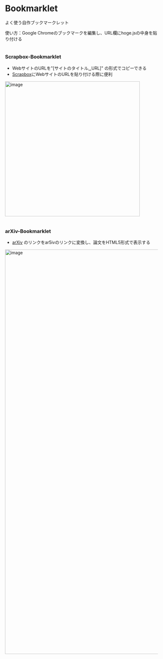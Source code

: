 # Bookmarklet
よく使う自作ブックマークレット


使い方：Google Chromeのブックマークを編集し、URL欄にhoge.jsの中身を貼り付ける

#

### Scrapbox-Bookmarklet
- WebサイトのURLを"[サイトのタイトル␣URL]" の形式でコピーできる
- [Scrapbox](https://scrapbox.io/)にWebサイトのURLを貼り付ける際に便利
<img width="444" alt="image" src="https://user-images.githubusercontent.com/106863979/222058670-200b47c3-755a-4ea7-9e94-7f8f34452d1a.png">


#

### arXiv-Bookmarklet
- [arXiv](https://arxiv.org/) のリンクをar5ivのリンクに変換し、論文をHTML5形式で表示する
<img width="1331" alt="image" src="https://github.com/Hougan4/Scrapbox-Bookmarklet/assets/106863979/97791685-6d33-4296-88fb-bfc8c039066b">

